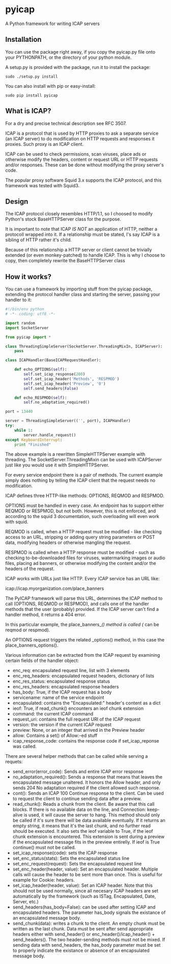 pyicap
======

A Python framework for writing ICAP servers

Installation
------------

You can use the package right away, if you copy the pyicap.py file
onto your PYTHONPATH, or the directory of your python module.

A setup.py is provided with the package, run it to install the
package:

    sudo ./setup.py install

You can also install with pip or easy-install:

    sudo pip install pyicap

What is ICAP?
-------------

For a dry and precise technical description see RFC 3507.

ICAP is a protocol that is used by HTTP proxies to ask a separate
service (an ICAP server) to do modification on HTTP requests and
responses it proxies. Such proxy is an ICAP client.

ICAP can be used to check permissions, scan viruses, place ads or
otherwise modify the headers, content or request URL or HTTP requests
and/or responses. These can be done without modifying the proxy server's
code.

The popular proxy software Squid 3.x supports the ICAP protocol, and
this framework was tested with Squid3.

Design
------

The ICAP protocol closely resembles HTTP/1.1, so I choosed to modify
Python's stock BaseHTTPServer class for the purpose.

It is important to note that ICAP _IS NOT_ an application of HTTP,
neither a protocoll wrapped into it. If a relationship must be stated,
I's say ICAP is a sibling of HTTP rather it's child.

Because of this relationship a HTTP server or client cannot be trivially
extended (or even monkey-patched) to handle ICAP. This is why I choose
to copy, then completely rewrite the BaseHTTPServer class

How it works?
-------------

You can use a framework by importing stuff from the pyicap package,
extending the protocol handler class and starting the server, passing
your handler to it:

```python
#!/bin/env python
# -*- coding: utf8 -*-

import random
import SocketServer

from pyicap import *

class ThreadingSimpleServer(SocketServer.ThreadingMixIn, ICAPServer):
    pass

class ICAPHandler(BaseICAPRequestHandler):

    def echo_OPTIONS(self):
        self.set_icap_response(200)
        self.set_icap_header('Methods', 'RESPMOD')
        self.set_icap_header('Preview', '0')
        self.send_headers(False)

    def echo_RESPMOD(self):
        self.no_adaptation_required()

port = 13440

server = ThreadingSimpleServer(('', port), ICAPHandler)
try:
    while 1:
        server.handle_request()
except KeyboardInterrupt:
    print "Finished"

```

The above example is a rewritten SimpleHTTPServer example with
threading. The SocketServer.ThreadingMixin can be used with ICAPServer
just like you would use it with SimpleHTTPServer.

For every service endpoint there is a pair of methods. The current
example simply does nothing by telling the ICAP client that the request
needs no modification.

ICAP defines three HTTP-like methods: OPTIONS, REQMOD and RESPMOD.

OPTIONS must be handled in every case. An endpoint has to support either
REQMOD or RESPMOD, but not both. However, this is not enforced, and
according to the squid 3 documentation, such overloading will even work
with squid.

REQMOD is called, when a HTTP request must be modified - like checking
access to an URL, stripping or adding query string parameters or POST
data, modifying headers or otherwise mangling the request.

RESPMOD is called when a HTTP response must be modified - such as
checking to-be-downloaded files for viruses, watermarking images or
audio files, placing ad banners, or otherwise modifying the content
and/or the headers of the request.

ICAP works with URLs just like HTTP. Every ICAP service has an URL like:

icap://icap.myorganization.com/place_banners

The PyICAP framework will parse this URL, determines the ICAP method to
call (OPTIONS, REQMOD or RESPMOD), and calls one of the handler methods
that the user (probably) provided. If the ICAP server can't find a
handler method, it returns a 404 error.

In this particular example, the place_banners_*() method is called (*
can be reqmod or respmod).

An OPTIONS request triggers the related _options() method, in this case
the place_banners_options().

Various information can be extracted from the ICAP request by examining
certain fields of the handler object:

* enc_req: encapsulated request line, list with 3 elements
* enc_req_headers: encapsulated request headers, dictionary of lists
* enc_res_status: encapsulated response status
* enc_res_headers: encapsulated response headers
* has_body: True, if the ICAP request has a body
* servicename: name of the service endpoint
* encapsulated: contains the "Encapsulated:" header's content as a dict
* ieof: True, if read_chunk() encounters an ieof chunk extension
* command: the current ICAP command
* request_uri: contains the full request URI of the ICAP request
* version: the version if the current ICAP request
* preview: None, or an integer that arrived in the Preview header
* allow: Contains a set() of Allow:-ed stuff
* icap_response_code: contains the response code if set_icap_reponse
  was called.

There are several helper methods that can be called while serving a
requets:

* send_error(error_code): Sends and entire ICAP error response
* no_adaptation_required(): Sends a response that means that leaves the
  encapsulated message unaltered. It honors the Allow header, and only
  sends 204 No adaptation required if the client allowed such response.
* cont(): Sends an ICAP 100 Continue response to the client. Can be
  used to request the client to continue sending data after a preview.
* read_chunk(): Reads a chunk from the client. Be aware that this call
  blocks. If there is no available data on the line, and Connection: 
  keep-alive is used, it will cause the server to hang. This method
  should only be called if it's sure there will be data available
  eventually. If it returns an empty string, it means that it's the
  last chunk, and no further read should be executed. It also sets the
  ieof variable to True, if the ieof chunk extension is encountered.
  This extension is sent during a preview if the encapsulated message
  fits in the preview entirelly. If ieof is True continue() must not be
  called.
* set_icap_response(code): sets the ICAP response
* set_enc_status(stats): Sets the encapsulated status line
* set_enc_request(request): Sets the encapsulated request line
* set_enc_header(header, value): Set an encapsulated header. Multiple
  calls will cause the header to be sent more than once. This is useful
  for example for Cookie: headers.
* set_icap_header(header, value): Set an ICAP header. Note that this should
  not be used normally, since all necesary ICAP headers are set
  automatically by the framework (such as ISTag, Encapsulated, Date,
  Server, etc.)
* send_headers(has_body=False): can be used after setting ICAP and
  encapsulated headers. The parameter has_body signals the existance of
  an encapsulated message body.
* send_chunk(data): writes a chunk to the client. An empty chunk must
  be written as the last chunk. Data must be sent after send appropriate
  headers either with send_header() or enc_header()/icap_header() +
  send_headers(). The two header-sending methods must not be mixed.
  If sending data with send_headers, the has_body parameter must be set
  to properly indicate the existance or absence of an encapsulated
  message body.




